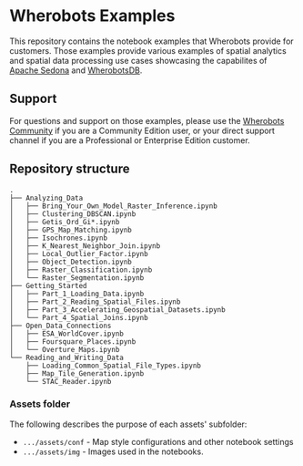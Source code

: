 # Wherobots Examples

This repository contains the notebook examples that Wherobots provide for customers.
Those examples provide various examples of spatial analytics and spatial data
processing use cases showcasing the capabilites of [Apache Sedona](https://sedona.apache.org)
and [WherobotsDB](https://wherobots.com/wherobots-db/).

## Support

For questions and support on those examples, please use the
[Wherobots Community](https://community.wherobots.com) if you are a Community Edition user,
or your direct support channel if you are a Professional or Enterprise Edition customer.

## Repository structure

```
.
├── Analyzing_Data
│   ├── Bring_Your_Own_Model_Raster_Inference.ipynb
│   ├── Clustering_DBSCAN.ipynb
│   ├── Getis_Ord_Gi*.ipynb
│   ├── GPS_Map_Matching.ipynb
│   ├── Isochrones.ipynb
│   ├── K_Nearest_Neighbor_Join.ipynb
│   ├── Local_Outlier_Factor.ipynb
│   ├── Object_Detection.ipynb
│   ├── Raster_Classification.ipynb
│   └── Raster_Segmentation.ipynb
├── Getting_Started
│   ├── Part_1_Loading_Data.ipynb
│   ├── Part_2_Reading_Spatial_Files.ipynb
│   ├── Part_3_Accelerating_Geospatial_Datasets.ipynb
│   └── Part_4_Spatial_Joins.ipynb
├── Open_Data_Connections
│   ├── ESA_WorldCover.ipynb
│   ├── Foursquare_Places.ipynb
│   └── Overture_Maps.ipynb
└── Reading_and_Writing_Data
    ├── Loading_Common_Spatial_File_Types.ipynb
    ├── Map_Tile_Generation.ipynb
    └── STAC_Reader.ipynb

```

### Assets folder

The following describes the purpose of each assets' subfolder:

- `.../assets/conf` - Map style configurations and other notebook settings
- `.../assets/img` -  Images used in the notebooks.
